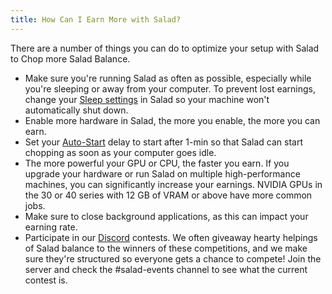 ```yaml
---
title: How Can I Earn More with Salad?
---
```


There are a number of things you can do to optimize your setup with Salad to Chop more Salad Balance.

- Make sure you're running Salad as often as possible, especially while you're sleeping or away from your computer. To
  prevent lost earnings, change your [Sleep settings](/docs/guides/using-the-salad-app/244-how-to-disable-sleep-mode) in
  Salad so your machine won't automatically shut down.
- Enable more hardware in Salad, the more you enable, the more you can earn.
- Set your [Auto-Start](/docs/guides/using-the-salad-app/353-salad-app-settings#auto-start) delay to start after 1-min
  so that Salad can start chopping as soon as your computer goes idle.
- The more powerful your GPU or CPU, the faster you earn. If you upgrade your hardware or run Salad on multiple
  high-performance machines, you can significantly increase your earnings. NVIDIA GPUs in the 30 or 40 series with 12 GB
  of VRAM or above have more common jobs.
- Make sure to close background applications, as this can impact your earning rate.
- Participate in our [Discord](http://discord.gg/salad) contests. We often giveaway hearty helpings of Salad balance to
  the winners of these competitions, and we make sure they're structured so everyone gets a chance to compete! Join the
  server and check the #salad-events channel to see what the current contest is.
